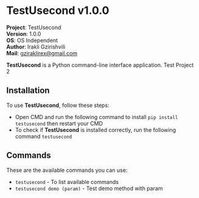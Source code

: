 # TestUsecond v1.0.0

**Project**: TestUsecond
<br>**Version**: 1.0.0
<br>**OS**: OS Independent
<br>**Author**: Irakli Gzirishvili
<br>**Mail**: gziraklirex@gmail.com

**TestUsecond** is a Python command-line interface application. Test Project 2

## Installation

To use **TestUsecond**, follow these steps:

- Open CMD and run the following command to install `pip install testusecond` then restart your CMD
- To check if **TestUsecond** is installed correctly, run the following command `testusecond`

## Commands

These are the available commands you can use:

- `testusecond` - To list available commands
- `testusecond demo (param)` - Test demo method with param

